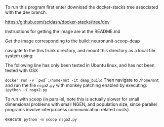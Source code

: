 

To run this program first enter download the docker-stacks tree associated with the dev branch.

https://github.com/scidash/docker-stacks/tree/dev

Instructions for getting the image are at the README.md

Get the image corresponding to the build: neuronunit-scoop-deap

navigate to the this trunk directory, and mount this directory as a local file system using:

The following  line has only been tested in Ubuntu linux, and has not been tested with OSX

```docker run -v `pwd`:/home/mnt -it deap_build```
Then navigate to `/home/mnt` and run the file `nsga2.py` with monkey patching enabled by executing:
`ipython -i nsga2.py` 

To run with scoop (in parallel, note this is actually slower for small dimensional problems with small NGEN, and population size, since parallel programs involve interprocess communication related costs).

execute:
`python -m scoop nsga2.py`
